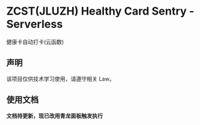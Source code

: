 # ZCST(JLUZH) Healthy Card Sentry - Serverless

健康卡自动打卡(云函数)

## 声明

该项目仅供技术学习使用，请遵守相关 Law。

## 使用文档

**文档待更新，现已改用青龙面板触发执行**